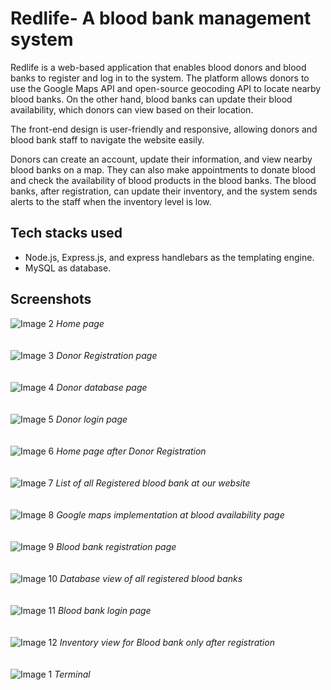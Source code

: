 # Redlife- A blood bank management system

Redlife is a web-based application that enables blood donors and blood banks to register and log in to the system. The platform allows donors to use the Google Maps API and open-source geocoding API to locate nearby blood banks. On the other hand, blood banks can update their blood availability, which donors can view based on their location.

The front-end design is user-friendly and responsive, allowing donors and blood bank staff to navigate the website easily.

Donors can create an account, update their information, and view nearby blood banks on a map. They can also make appointments to donate blood and check the availability of blood products in the blood banks. The blood banks, after registration, can update their inventory, and the system sends alerts to the staff when the inventory level is low.

## Tech stacks used
  - Node.js, Express.js, and express handlebars as the templating engine.
  - MySQL as database.
## Screenshots

![Image 2](/Redlife_images/2_home.png)
*Home page*
<br><br><br>
![Image 3](/Redlife_images/3_donorReg.png)
*Donor Registration page*
<br><br><br>
![Image 4](/Redlife_images/4_donorDB.png)
*Donor database page*
<br><br><br>
![Image 5](/Redlife_images/5_donorlogin.png)
*Donor login page*
<br><br><br>
![Image 6](/Redlife_images/6_donorHome_donorname_at_link.png)
*Home page after Donor Registration*
<br><br><br>
![Image 7](/Redlife_images/7_blood_availability_bblist.png)
*List of all Registered blood bank at our website*
<br><br><br>
![Image 8](/Redlife_images/8_blood_availability_gmaps.png)
*Google maps implementation at blood availability page*
<br><br><br>
![Image 9](/Redlife_images/9_BBreg.png)
*Blood bank registration page*
<br><br><br>
![Image 10](/Redlife_images/10_BBreg_DB.png)
*Database view of all registered blood banks*
<br><br><br>
![Image 11](/Redlife_images/11_BBlogin.png)
*Blood bank login page*
<br><br><br>
![Image 12](/Redlife_images/12_BBportal_inventory.png)
*Inventory view for Blood bank only after registration*
<br><br><br>
![Image 1](/Redlife_images/1_terminal.png)
*Terminal*
<br><br><br>
